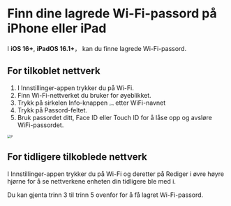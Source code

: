 # Finn dine lagrede Wi-Fi-passord på iPhone eller iPad

I **iOS 16+**, **iPadOS 16.1+**， kan du finne lagrede Wi-Fi-passord.

## For tilkoblet nettverk

1. I Innstillinger-appen trykker du på Wi-Fi.
2. Finn Wi-Fi-nettverket du bruker for øyeblikket.
3. Trykk på sirkelen Info-knappen <img src="https://support.apple.com/library/content/dam/edam/applecare/images/en_US/iOS/ios-16-info-circle-blue-hollow.png" alt="img" style="zoom:25%;" /> etter WiFi-navnet
4. Trykk på Passord-feltet.
5. Bruk passordet ditt, Face ID eller Touch ID for å låse opp og avsløre WiFi-passordet.

<img src="https://support.apple.com/library/content/dam/edam/applecare/images/en_US/iOS/ios-16-iphone-14-pro-wifi-name-more-info-password-on-tap.png" alt="P" style="zoom:50%;" />



## For tidligere tilkoblede nettverk

I Innstillinger-appen trykker du på Wi-Fi og deretter på Rediger i øvre høyre hjørne for å se nettverkene enheten din tidligere ble med i.

Du kan gjenta trinn 3 til trinn 5 ovenfor for å få lagret Wi-Fi-passord.







